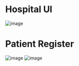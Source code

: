 # Hospital UI
![image](https://github.com/user-attachments/assets/1bdfd137-e6ed-4225-a09b-38148fbb372c)
# Patient Register
![image](https://github.com/user-attachments/assets/ddc241c6-8b9e-4118-ac18-47b1ec5f97ee)
![image](https://github.com/user-attachments/assets/584bda77-6412-412b-bc0a-cde0cf891ca2)



